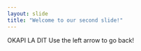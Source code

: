 ```yaml
---
layout: slide
title: "Welcome to our second slide!"
---
```

OKAPI LA DIT
Use the left arrow to go back!

